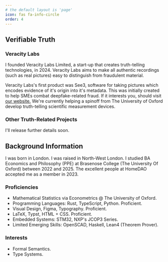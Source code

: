 ```yaml
---
# the default layout is 'page'
icon: fas fa-info-circle
order: 4
---
```


## Verifiable Truth

### Veracity Labs

I founded Veracity Labs Limited, a start-up that creates truth-telling technologies, in 2024.
Veracity Labs aims to make all authentic recordings (such as real pictures) easy to distinguish from fraudulent material.

Veracity Labs's first product was See3, software for taking pictures which encodes evidence of it's origin into it's metadata.
This was initially created to help SMEs combat deepfake-related fraud. If it interests you, should visit [our website.](https://see3.xyz)
We're currently helping a spinoff from The University of Oxford develop truth-telling scientific measurement devices.

### Other Truth-Related Projects

I'll release further details soon.

## Background Information

I was born in London. I was raised in North-West London. I studied BA Economics and Philosophy (PPE) at Brasenose College (The University Of Oxford) between 2022 and 2025. The excellent people at HomeDAO accepted me as a member in 2023.

### Proficiencies

* Mathematical Statistics via Econometrics @ The University of Oxford.
* Programming Languages: Rust, TypeScript, Python. Proficient.
* Visual Design, Figma, Typography. Proficient.
* LaTeX, Typst, HTML + CSS. Proficient.
* Embedded Systems: STM32, NXP's JCOP3 Series.
* Limited Emerging Skills: OpenSCAD, Haskell, Lean4 (Theorem Prover). 

### Interests

* Formal Semantics.
* Type Systems.
